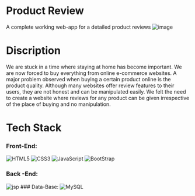 # Product Review
A complete working web-app for a detailed product reviews
![image](https://user-images.githubusercontent.com/43677033/118282654-23c00380-b4ec-11eb-926e-faa27ef86e12.png)
# Discription
We are stuck in a time where staying at home has become important. We are now forced to buy everything from online e-commerce websites. A major problem observed when buying a certain product online is the product quality. Although many websites offer review features to their users, they are not honest and can be manipulated easily. We felt the need to create a website where reviews for any product can be given irrespective of the place of buying and no manipulation.
# Tech Stack
### Front-End:
<img alt="HTML5" src="https://img.shields.io/badge/html5%20-%23E34F26.svg?&style=for-the-badge&logo=html5&logoColor=white"/>  <img alt="CSS3" src="https://img.shields.io/badge/css3%20-%231572B6.svg?&style=for-the-badge&logo=css3&logoColor=white"/> <img alt="JavaScript" src="https://img.shields.io/badge/javascript%20-%23323330.svg?&style=for-the-badge&logo=javascript&logoColor=%23F7DF1E"/> 
<img alt="BootStrap" src="https://img.shields.io/badge/Bootstrap-563D7C?style=for-the-badge&logo=bootstrap&logoColor=white"/> 
### Back -End:
<img alt="jsp" src="https://img.shields.io/badge/-JSP-blue?&style=for-the-badge&logo=html5&logoColor=white"/>
### Data-Base:
<img alt="MySQL" src="https://img.shields.io/badge/mysql-%2300f.svg?&style=for-the-badge&logo=mysql&logoColor=white"/>
